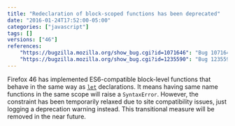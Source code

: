 ```yaml
---
title: "Redeclaration of block-scoped functions has been deprecated"
date: "2016-01-24T17:52:00-05:00"
categories: ["javascript"]
tags: []
versions: ["46"]
references:
    "https://bugzilla.mozilla.org/show_bug.cgi?id=1071646": "Bug 1071646 - Implement ES6 block-level functions"
    "https://bugzilla.mozilla.org/show_bug.cgi?id=1235590": "Bug 1235590 - idbroker.webex.com sign up form and log-in broken"
---
```

Firefox 46 has implemented ES6-compatible block-level functions that behave in the same way as [`let`](https://developer.mozilla.org/en-US/docs/Web/JavaScript/Reference/Statements/let) declarations. It means having same name functions in the same scope will raise a `SyntaxError`. However, the constraint has been temporarily relaxed due to site compatibility issues, just logging a deprecation warning instead. This transitional measure will be removed in the near future.
